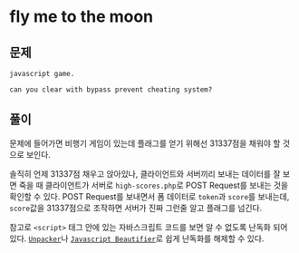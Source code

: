 # fly me to the moon

## 문제

```
javascript game.

can you clear with bypass prevent cheating system?
```

## 풀이

문제에 들어가면 비행기 게임이 있는데 플래그를 얻기 위해선 31337점을 채워야 할 것으로 보인다.

솔직히 언제 31337점 채우고 앉아있나, 클라이언트와 서버끼리 보내는 데이터를 잘 보면 죽을 때 클라이언트가 서버로 `high-scores.php`로 POST Request를 보내는 것을 확인할 수 있다. POST Request를 보내면서 폼 데이터로 `token`과 `score`를 보내는데, `score`값을 31337점으로 조작하면 서버가 진짜 그런줄 알고 플래그를 넘긴다.

참고로 `<script>` 태그 안에 있는 자바스크립트 코드를 보면 알 수 없도록 난독화 되어 있다. [`Unpacker`](https://www.strictly-software.com/unpack-javascript)나 [`Javascript Beautifier`](https://beautifier.io/)로 쉽게 난독화를 해제할 수 있다.
